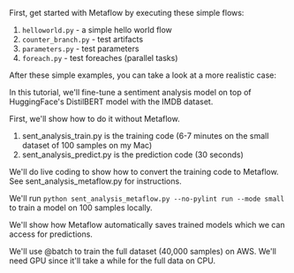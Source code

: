 
First, get started with Metaflow by executing these simple flows:

1. `helloworld.py` - a simple hello world flow
2. `counter_branch.py` - test artifacts
3. `parameters.py` - test parameters
4. `foreach.py` - test foreaches (parallel tasks)

After these simple examples, you can take a look at a more realistic case:

In this tutorial, we'll fine-tune a sentiment analysis model on top of
HuggingFace's DistilBERT model with the IMDB dataset.

First, we'll show how to do it without Metaflow.
1. sent_analysis_train.py is the training code (6-7 minutes on the small dataset of 100 samples on my Mac)
2. sent_analysis_predict.py is the prediction code (30 seconds)

We'll do live coding to show how to convert the training code to Metaflow.
See sent_analysis_metaflow.py for instructions.

We'll run `python sent_analysis_metaflow.py --no-pylint run --mode small`
to train a model on 100 samples locally.

We'll show how Metaflow automatically saves trained models which we can access for predictions.

We'll use @batch to train the full dataset (40,000 samples) on AWS.
We'll need GPU since it'll take a while for the full data on CPU.
